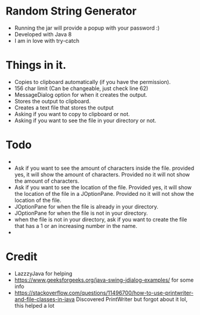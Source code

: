 # Random String Generator

- Running the jar will provide a popup with your password :)
- Developed with Java 8
- I am in love with try-catch

# Things in it.

- Copies to clipboard automatically (if you have the permission).
- 156 char limit (Can be changeable, just check line 62)
- MessageDialog option for when it creates the output.
- Stores the output to clipboard.
- Creates a text file that stores the output
- Asking if you want to copy to clipboard or not.
- Asking if you want to see the file in your directory or not.

# Todo
- 
- Ask if you want to see the amount of characters inside the file. provided yes, it will show the amount of characters. Provided no it will not show the amount of characters.
- Ask if you want to see the location of the file. Provided yes, it will show the location of the file in a JOptionPane. Provided no it will not show the location of the file.
- JOptionPane for when the file is already in your directory.
- JOptionPane for when the file is not in your directory.
- when the file is not in your directory, ask if you want to create the file that has a 1 or an increasing number in the name.
- 
# Credit

- LazzzyJava for helping
- https://www.geeksforgeeks.org/java-swing-jdialog-examples/ for some info
- https://stackoverflow.com/questions/11496700/how-to-use-printwriter-and-file-classes-in-java Discovered PrintWriter
  but forgot about it lol, this helped a lot